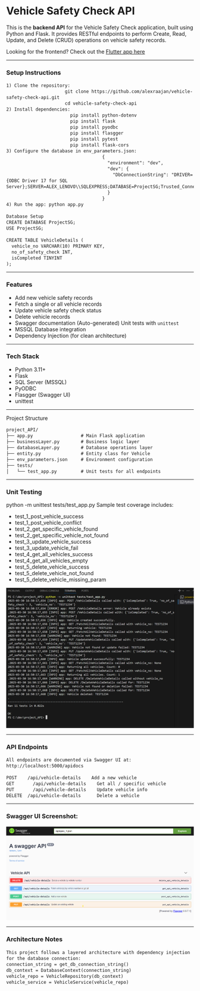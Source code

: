 

# Vehicle Safety Check API

This is the **backend API** for the Vehicle Safety Check application, built using Python and Flask. It provides RESTful endpoints to perform Create, Read, Update, and Delete (CRUD) operations on vehicle safety records.

Looking for the frontend? Check out the [Flutter app here](https://github.com/alexraajan/vehicle-safety-check-flutter)

---
### Setup Instructions
```plaintext
1) Clone the repository:
                      git clone https://github.com/alexraajan/vehicle-safety-check-api.git
                      cd vehicle-safety-check-api
2) Install dependencies:
                        pip install python-dotenv
                        pip install flask 
                        pip install pyodbc 
                        pip install flasgger 
                        pip install pytest
                        pip install flask-cors
3) Configure the database in env_parameters.json:
                                    {
                                      "environment": "dev",
                                      "dev": {
                                        "DbConnectionString": "DRIVER={ODBC Driver 17 for SQL Server};SERVER=ALEX_LENOVO\\SQLEXPRESS;DATABASE=ProjectSG;Trusted_Connection=yes"
                                      }
                                    }
4) Run the app: python app.py

Database Setup
CREATE DATABASE ProjectSG;
USE ProjectSG;

CREATE TABLE VehicleDetails (
  vehicle_no VARCHAR(10) PRIMARY KEY,
  no_of_safety_check INT,
  isCompleted TINYINT
);

```

---

### Features

- Add new vehicle safety records
- Fetch a single or all vehicle records
- Update vehicle safety check status
- Delete vehicle records
- Swagger documentation (Auto-generated)
  Unit tests with `unittest`
- MSSQL Database integration
- Dependency Injection (for clean architecture)

---

### Tech Stack

- Python 3.11+
- Flask
- SQL Server (MSSQL)
- PyODBC
- Flasgger (Swagger UI)
- unittest

---

Project Structure

```plaintext
project_API/
├── app.py                  # Main Flask application
├── businessLayer.py        # Business logic layer
├── databaseLayer.py        # Database operations layer
├── entity.py               # Entity class for Vehicle
├── env_parameters.json     # Environment configuration
├── tests/
│   └── test_app.py         # Unit tests for all endpoints
```
---

### Unit Testing


python -m unittest tests/test_app.py
Sample test coverage includes:
- test_1_post_vehicle_success
- test_1_post_vehicle_conflict
- test_2_get_specific_vehicle_found
- test_2_get_specific_vehicle_not_found
- test_3_update_vehicle_success
- test_3_update_vehicle_fail
- test_4_get_all_vehicles_success
- test_4_get_all_vehicles_empty
- test_5_delete_vehicle_success
- test_5_delete_vehicle_not_found
- test_5_delete_vehicle_missing_param

![Test Result](assets/test-result.png)

---
### API Endpoints
```plaintext
All endpoints are documented via Swagger UI at: http://localhost:5000/apidocs

POST    /api/vehicle-details    Add a new vehicle
GET 	  /api/vehicle-details	  Get all / specific vehicle
PUT 	  /api/vehicle-details    Update vehicle info
DELETE	/api/vehicle-details	  Delete a vehicle
```
---

### Swagger UI Screenshot:
![Swagger UI](assets/swagger-ui.png)

---
### Architecture Notes
```plaintext
This project follows a layered architecture with dependency injection for the database connection:
connection_string = get_db_connection_string()
db_context = DatabaseContext(connection_string)
vehicle_repo = VehicleRepository(db_context)
vehicle_service = VehicleService(vehicle_repo)
```






